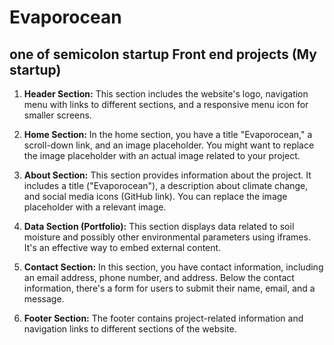 # Evaporocean
## one of semicolon startup Front end projects (My startup) 

1. **Header Section:** This section includes the website's logo, navigation menu with links to different sections, and a responsive menu icon for smaller screens.

2. **Home Section:** In the home section, you have a title "Evaporocean," a scroll-down link, and an image placeholder. You might want to replace the image placeholder with an actual image related to your project.

3. **About Section:** This section provides information about the project. It includes a title ("Evaporocean"), a description about climate change, and social media icons (GitHub link). You can replace the image placeholder with a relevant image.

4. **Data Section (Portfolio):** This section displays data related to soil moisture and possibly other environmental parameters using iframes. It's an effective way to embed external content.

5. **Contact Section:** In this section, you have contact information, including an email address, phone number, and address. Below the contact information, there's a form for users to submit their name, email, and a message.

6. **Footer Section:** The footer contains project-related information and navigation links to different sections of the website.
